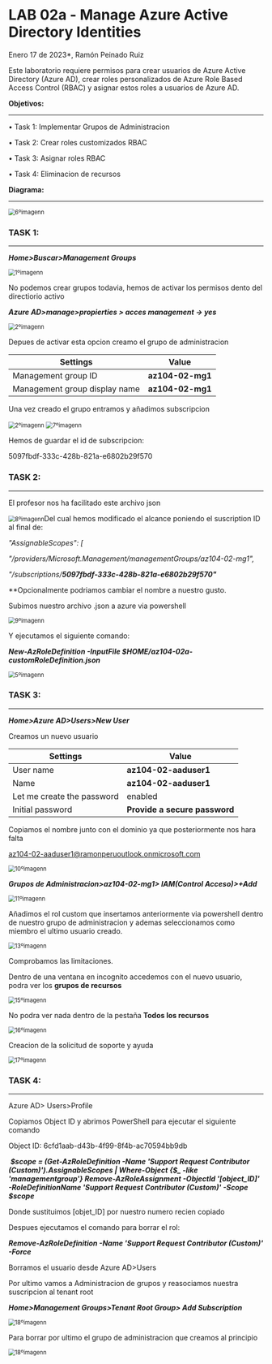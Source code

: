 

# LAB 02a - Manage Azure Active Directory Identities

Enero 17 de 2023*, Ramón Peinado Ruiz

Este laboratorio requiere permisos para crear usuarios de Azure Active Directory (Azure AD), crear roles personalizados de Azure Role Based Access Control (RBAC) y asignar estos roles a usuarios de Azure AD.

**Objetivos:**

------

• Task 1: Implementar Grupos de Administracion

• Task 2: Crear roles customizados RBAC

• Task 3: Asignar roles RBAC

• Task 4: Eliminacion de recursos

**Diagrama:**

------

<img src="/img/6ºimagenn.png" alt="6ºimagenn" style="zoom:80%;" />

### TASK 1:

------

***Home>Buscar>Management Groups***

<img src="/img/1ºimagenn.png" alt="1ºimagenn" style="zoom:80%;" />

No podemos crear grupos todavia, hemos de activar los permisos dento del directiorio activo

***Azure AD>manage>propierties > acces management -> yes***

<img src="/img/2ºimagenn.png" alt="2ºimagenn" style="zoom:80%;" />

Depues de activar esta opcion creamo el grupo de administracion

| Settings                      | Value            |
| ----------------------------- | ---------------- |
| Management group ID           | **az104-02-mg1** |
| Management group display name | **az104-02-mg1** |

Una vez creado el grupo entramos y añadimos subscripcion

<img src="/img/3ºimagenn.png" alt="2ºimagenn" style="zoom:80%;" />



<img src="/img/7ºimagenn.png" alt="7ºimagenn" style="zoom:80%;" />

Hemos de guardar el id de subscripcion:

5097fbdf-333c-428b-821a-e6802b29f570



### TASK 2:

------



El profesor nos ha facilitado este archivo json

<img src="/img/8ºimagenn.png" alt="8ºimagenn" style="zoom:80%;" />Del cual hemos modificado el alcance poniendo el suscription ID al final de:



*"AssignableScopes": [*

​    *"/providers/Microsoft.Management/managementGroups/az104-02-mg1",*

​    *"/subscriptions/**5097fbdf-333c-428b-821a-e6802b29f570"***



**Opcionalmente podriamos cambiar el nombre a nuestro gusto.



Subimos nuestro archivo .json a azure via powershell

<img src="/img/9ºimagenn.png" alt="9ºimagenn" style="zoom:80%;" />

Y ejecutamos el siguiente comando:

***New-AzRoleDefinition -InputFile $HOME/az104-02a-customRoleDefinition.json***

<img src="/img/5ºimagenn.png" alt="5ºimagenn" style="zoom:80%;" />

### TASK 3:

------

***Home>Azure AD>Users>New User***

Creamos un nuevo usuario

| Settings                   | Value                         |
| -------------------------- | ----------------------------- |
| User name                  | **az104-02-aaduser1**         |
| Name                       | **az104-02-aaduser1**         |
| Let me create the password | enabled                       |
| Initial password           | **Provide a secure password** |

Copiamos el nombre junto con el dominio ya que posteriormente nos hara falta

az104-02-aaduser1@ramonperuoutlook.onmicrosoft.com

<img src="/img/10ºimagenn.png" alt="10ºimagenn" style="zoom:80%;" />

***Grupos de Administracion>az104-02-mg1> IAM(Control Acceso)>+Add***

<img src="/img/11ºimagenn.png" alt="11ºimagenn" style="zoom:80%;" />

Añadimos el rol custom que insertamos anteriormente via powershell dentro de nuestro grupo de administracion y ademas seleccionamos como miembro el ultimo usuario creado.

<img src="/img/13ºimagenn.png" alt="13ºimagenn" style="zoom:80%;" />

Comprobamos las limitaciones.

Dentro de una ventana en incognito accedemos con el nuevo usuario, podra ver los **grupos de recursos**

<img src="/img/15ºimagenn.png" alt="15ºimagenn" style="zoom:80%;" />

No podra ver nada dentro de la pestaña **Todos los recursos**

<img src="/img/16ºimagenn.png" alt="16ºimagenn" style="zoom:80%;" />

Creacion de la solicitud de soporte y ayuda

<img src="/img/17ºimagenn.png" alt="17ºimagenn" style="zoom:80%;" />

### TASK 4:

------

Azure AD> Users>Profile

Copiamos Object ID y abrimos PowerShell para ejecutar el siguiente comando

Object ID: 6cfd1aab-d43b-4f99-8f4b-ac70594bb9db

​    ***$scope = (Get-AzRoleDefinition -Name 'Support Request Contributor (Custom)').AssignableScopes | Where-Object {$_ -like 'managementgroup'}     Remove-AzRoleAssignment -ObjectId '[object_ID]' -RoleDefinitionName 'Support Request Contributor (Custom)' -Scope $scope***

Donde sustituimos [objet_ID] por nuestro numero recien copiado

Despues ejecutamos el comando para borrar el rol:

***Remove-AzRoleDefinition -Name 'Support Request Contributor (Custom)' -Force***

Borramos el usuario desde Azure AD>Users

Por ultimo vamos a Administracion de grupos y reasociamos nuestra suscripcion al tenant root 

***Home>Management Groups>Tenant Root Group> Add Subscription***

<img src="/img/18ºimagenn.png" alt="18ºimagenn" style="zoom:80%;" />

Para borrar por ultimo el grupo de administracion que creamos al principio

<img src="/img/19ºimagenn.png" alt="18ºimagenn" style="zoom:80%;" />
